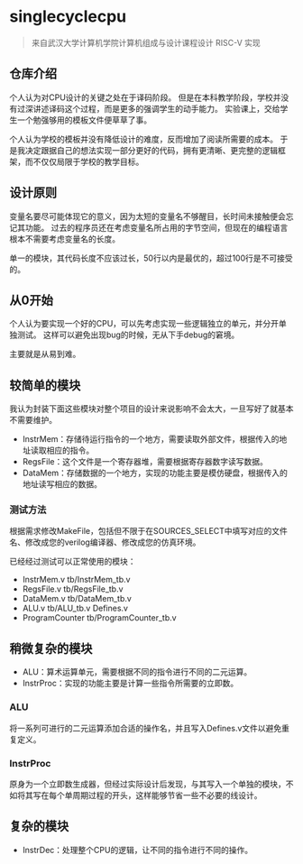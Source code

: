 # singlecyclecpu

> 来自武汉大学计算机学院计算机组成与设计课程设计
> RISC-V 实现

## 仓库介绍

个人认为对CPU设计的关键之处在于译码阶段。
但是在本科教学阶段，学校并没有过深讲述译码这个过程，而是更多的强调学生的动手能力。
实验课上，交给学生一个勉强够用的模板文件便草草了事。

个人认为学校的模板并没有降低设计的难度，反而增加了阅读所需要的成本。
于是我决定跟据自己的想法实现一部分更好的代码，拥有更清晰、更完整的逻辑框架，而不仅仅局限于学校的教学目标。

## 设计原则

变量名要尽可能体现它的意义，因为太短的变量名不够醒目，长时间未接触便会忘记其功能。
过去的程序员还在考虑变量名所占用的字节空间，但现在的编程语言根本不需要考虑变量名的长度。

单一的模块，其代码长度不应该过长，50行以内是最优的，超过100行是不可接受的。

## 从0开始

个人认为要实现一个好的CPU，可以先考虑实现一些逻辑独立的单元，并分开单独测试。
这样可以避免出现bug的时候，无从下手debug的窘境。

主要就是从易到难。

## 较简单的模块

我认为封装下面这些模块对整个项目的设计来说影响不会太大，一旦写好了就基本不需要维护。

-   InstrMem：存储待运行指令的一个地方，需要读取外部文件，根据传入的地址读取相应的指令。
-   RegsFile：这个文件是一个寄存器堆，需要根据寄存器数字读写数据。
-   DataMem：存储数据的一个地方，实现的功能主要是模仿硬盘，根据传入的地址读写相应的数据。

### 测试方法

根据需求修改MakeFile，包括但不限于在SOURCES_SELECT中填写对应的文件名、修改成您的verilog编译器、修改成您的仿真环境。

已经经过测试可以正常使用的模块：

-   InstrMem.v tb/InstrMem_tb.v
-   RegsFile.v tb/RegsFile_tb.v
-   DataMem.v tb/DataMem_tb.v
-   ALU.v tb/ALU_tb.v Defines.v
-   ProgramCounter tb/ProgramCounter_tb.v

## 稍微复杂的模块

-   ALU：算术运算单元，需要根据不同的指令进行不同的二元运算。
-   InstrProc：实现的功能主要是计算一些指令所需要的立即数。

### ALU

将一系列可进行的二元运算添加合适的操作名，并且写入Defines.v文件以避免重复定义。

### InstrProc

原身为一个立即数生成器，但经过实际设计后发现，与其写入一个单独的模块，不如将其写在每个单周期过程的开头，这样能够节省一些不必要的线设计。

## 复杂的模块

-   InstrDec：处理整个CPU的逻辑，让不同的指令进行不同的操作。
